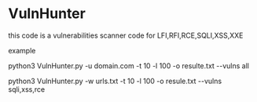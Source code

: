 # VulnHunter

this code is a vulnerabilities scanner code for LFI,RFI,RCE,SQLI,XSS,XXE

example

python3 VulnHunter.py -u domain.com -t 10 -l 100 -o resulte.txt --vulns all

python3 VulnHunter.py -w urls.txt -t 10 -l 100 -o resule.txt --vulns sqli,xss,rce
